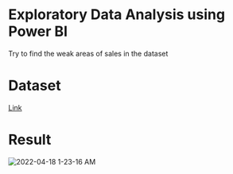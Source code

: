 # Exploratory Data Analysis using Power BI
Try to find the weak areas of sales in the dataset

# Dataset
[Link](https://bit.ly/3i4rbWl)

# Result
![2022-04-18 1-23-16 AM](https://user-images.githubusercontent.com/45700852/163736267-b847dad8-0863-4870-a0e1-569592b3b565.png)
